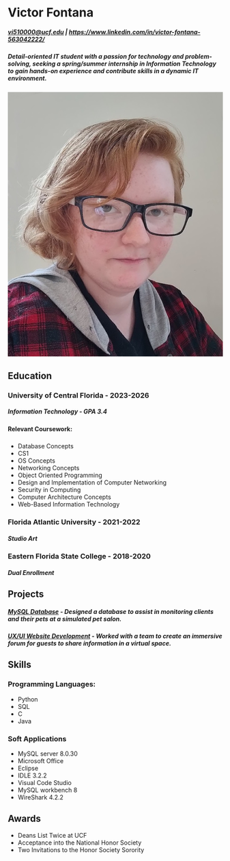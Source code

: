# Victor Fontana
##### vi510000@ucf.edu | https://www.linkedin.com/in/victor-fontana-563042222/
##### Detail-oriented IT student with a passion for technology and problem-solving, seeking a spring/summer internship in Information Technology to gain hands-on experience and contribute skills in a dynamic IT environment.

![Photo of Victor Fontana in black glasses and a red flannel](/IMG_34567.png)

## Education

### University of Central Florida - 2023-2026
##### Information Technology - GPA 3.4
#### Relevant Coursework:
##### 
- Database Concepts
- CS1
- OS Concepts
- Networking Concepts
- Object Oriented Programming
- Design and Implementation of Computer Networking
- Security in Computing
- Computer Architecture Concepts
- Web-Based Information Technology

### Florida Atlantic University - 2021-2022
##### Studio Art

### Eastern Florida State College - 2018-2020
##### Dual Enrollment

## Projects
##### <a href="mysql.md">MySQL Database</a> - Designed a database to assist in monitoring clients and their pets at a simulated pet salon.
##### <a href="webdev.md">UX/UI Website Development</a> - Worked with a team to create an immersive forum for guests to share information in a virtual space.

## Skills
### Programming Languages:
- Python 
- SQL
- C
- Java

### Soft Applications
- MySQL server 8.0.30
- Microsoft Office
- Eclipse
- IDLE 3.2.2
- Visual Code Studio
- MySQL workbench 8
- WireShark 4.2.2

## Awards
- Deans List Twice at UCF
- Acceptance into the National Honor Society
- Two Invitations to the Honor Society Sorority

